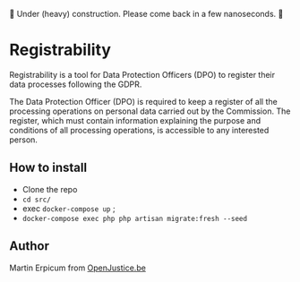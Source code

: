 🚧 Under (heavy) construction. Please come back in a few nanoseconds. 🚧

# Registrability

Registrability is a tool for Data Protection Officers (DPO) to register their data processes following the GDPR.

  The Data Protection Officer (DPO) is required to keep a register of all the processing operations on personal data carried out by the Commission. The register, which must contain information explaining the purpose and conditions of all processing operations, is accessible to any interested person.

## How to install
- Clone the repo
- `cd src/` 
- exec `docker-compose up` ;
- `docker-compose exec php php artisan migrate:fresh --seed`

## Author
Martin Erpicum from [OpenJustice.be](https://openjustice.be)
